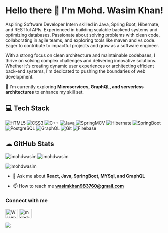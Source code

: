 # Hello there 👋 I'm Mohd. Wasim Khan!

Aspiring Software Developer Intern skilled in Java, Spring Boot, Hibernate, and RESTful APIs. Experienced in building scalable backend systems and optimizing databases. Passionate about solving problems with clean code, collaborating in agile teams, and exploring tools like maven and vs code. Eager to contribute to impactful projects and grow as a software engineer.

With a strong focus on clean architecture and maintainable codebases, I thrive on solving complex challenges and delivering innovative solutions. Whether it's creating dynamic user experiences or architecting efficient back-end systems, I'm dedicated to pushing the boundaries of web development.

🌱 I'm currently exploring **Microservices, GraphQL, and serverless architectures** to enhance my skill set.

## 💻 Tech Stack
![HTML5](https://img.shields.io/badge/HTML5-E34F26?style=for-the-badge&logo=html5&logoColor=white) 
![CSS3](https://img.shields.io/badge/CSS3-1572B6?style=for-the-badge&logo=css3&logoColor=white) 
![C++](https://img.shields.io/badge/JavaScript-F7DF1E?style=for-the-badge&logo=javascript&logoColor=black) 
![Java](https://img.shields.io/badge/React-61DAFB?style=for-the-badge&logo=react&logoColor=black) 
![SpringMCV](https://img.shields.io/badge/Next.js-000000?style=for-the-badge&logo=next.js&logoColor=white) 
![Hibernate](https://img.shields.io/badge/Node.js-339933?style=for-the-badge&logo=node.js&logoColor=white) 
![SpringBoot](https://img.shields.io/badge/Express.js-404D59?style=for-the-badge&logo=express&logoColor=white) 
![PostgreSQL](https://img.shields.io/badge/PostgreSQL-4169E1?style=for-the-badge&logo=postgresql&logoColor=white) 
![GraphQL](https://img.shields.io/badge/GraphQL-E10098?style=for-the-badge&logo=graphql&logoColor=white) 
![Git](https://img.shields.io/badge/Git-F05032?style=for-the-badge&logo=git&logoColor=white) 
![Firebase](https://img.shields.io/badge/Firebase-FFCA28?style=for-the-badge&logo=firebase&logoColor=black)

## ☁ GitHub Stats

<p><img align="left" src="https://github-readme-stats.vercel.app/api/top-langs?username=imohdwasim&show_icons=true&theme=prussian&locale=en&layout=compact" alt="imohdwasim" /></p>

<p><img align="center" src="https://github-readme-stats.vercel.app/api?username=imohdwasim&show_icons=true&theme=prussian&hide_border=false&include_all_commits=true&count_private=false" alt="imohdwasim" /></p>

<p><img align="center" src="https://github-readme-streak-stats.herokuapp.com/?user=imohdwasim&show_icons=true&theme=prussian&locale=en&layout=compact" alt="imohdwasim" /></p>

- 💬 Ask me about **React, Java, SpringBoot, MYSql, and GraphQL**

- 📫 How to reach me **wasimkhan983760@gmail.com**

<h3 align="left">Connect with me</h3>
<p align="left">
  <a href="https://twitter.com/WasimKh323" target="blank"><img align="center" src="https://raw.githubusercontent.com/rahuldkjain/github-profile-readme-generator/master/src/images/icons/Social/twitter.svg" alt="WasimKh323" height="30" width="40" /></a>
  <a href="https://linkedin.com/in/mohd-wasim-khan-ba4a7a27a" target="blank"><img align="center" src="https://raw.githubusercontent.com/rahuldkjain/github-profile-readme-generator/master/src/images/icons/Social/linked-in-alt.svg" alt="mohd-wasim-khan-ba4a7a27a" height="30" width="40" /></a>
</p>

[![](https://visitcount.itsvg.in/api?id=imohdwasim0&icon=0&color=1)](https://visitcount.itsvg.in)
